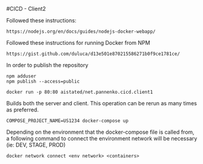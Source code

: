 #CICD - Client2

Followed these instructions:

`https://nodejs.org/en/docs/guides/nodejs-docker-webapp/`

Followed these instructions for running Docker from NPM

`https://gist.github.com/duluca/d13e501e870215586271b0f9ce1781ce/`

In order to publish the repository
```
npm adduser 
npm publish --access=public
```

`docker run -p 80:80 aistated/net.pannenko.cicd.client1`

Builds both the server and client. This operation can be rerun as many times as preferred.

`COMPOSE_PROJECT_NAME=US1234 docker-compose up`

Depending on the environment that the docker-compose file is called from, 
a following command to connect the environment network will be necessary (ie: DEV, STAGE, PROD) 

`docker network connect <env network> <containers>`

